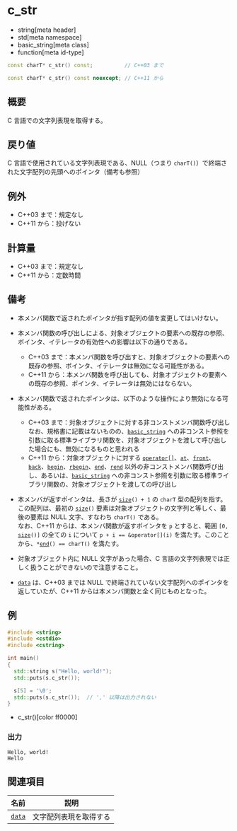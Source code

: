 # c_str
* string[meta header]
* std[meta namespace]
* basic_string[meta class]
* function[meta id-type]

```cpp
const charT* c_str() const;          // C++03 まで

const charT* c_str() const noexcept; // C++11 から
```

## 概要
C 言語での文字列表現を取得する。


## 戻り値
C 言語で使用されている文字列表現である、NULL（つまり `charT()`）で終端された文字配列の先頭へのポインタ（備考も参照）


## 例外
- C++03 まで：規定なし
- C++11 から：投げない


## 計算量
- C++03 まで：規定なし
- C++11 から：定数時間


## 備考
- 本メンバ関数で返されたポインタが指す配列の値を変更してはいけない。

- 本メンバ関数の呼び出しによる、対象オブジェクトの要素への既存の参照、ポインタ、イテレータの有効性への影響は以下の通りである。
	* C++03 まで：本メンバ関数を呼び出すと、対象オブジェクトの要素への既存の参照、ポインタ、イテレータは無効になる可能性がある。
	* C++11 から：本メンバ関数を呼び出しても、対象オブジェクトの要素への既存の参照、ポインタ、イテレータは無効にはならない。

- 本メンバ関数で返されたポインタは、以下のような操作により無効になる可能性がある。
	* C++03 まで：対象オブジェクトに対する非コンストメンバ関数呼び出し  
		なお、規格書に記載はないものの、[`basic_string`](/reference/string/basic_string.md) への非コンスト参照を引数に取る標準ライブラリ関数を、対象オブジェクトを渡して呼び出した場合にも、無効になるものと思われる
	* C++11 から：対象オブジェクトに対する [`operator[]`](op_at.md)、[`at`](at.md)、[`front`](front.md)、[`back`](back.md)、[`begin`](begin.md)、[`rbegin`](rbegin.md)、[`end`](end.md)、[`rend`](rend.md) 以外の非コンストメンバ関数呼び出し、あるいは、[`basic_string`](/reference/string/basic_string.md) への非コンスト参照を引数に取る標準ライブラリ関数の、対象オブジェクトを渡しての呼び出し

- 本メンバが返すポインタは、長さが [`size`](size.md)`() + 1` の `charT` 型の配列を指す。この配列は、最初の [`size`](size.md)`()` 要素は対象オブジェクトの文字列と等しく、最後の要素は NULL 文字、すなわち `charT()` である。  
	なお、C++11 からは、本メンバ関数が返すポインタを `p` とすると、範囲 `[0,` [`size`](size.md)`()]` の全ての `i` について `p + i == &operator[](i)` を満たす。このことから、`*`[`end`](end.md)`() == charT()` を満たす。

- 対象オブジェクト内に NULL 文字があった場合、C 言語の文字列表現では正しく扱うことができないので注意すること。

- [`data`](data.md) は、C++03 までは NULL で終端されていない文字配列へのポインタを返していたが、C++11 からは本メンバ関数と全く同じものとなった。


## 例
```cpp example
#include <string>
#include <cstdio>
#include <cstring>

int main()
{
  std::string s("Hello, world!");
  std::puts(s.c_str());

  s[5] = '\0';
  std::puts(s.c_str());  // ',' 以降は出力されない
}
```
* c_str()[color ff0000]

### 出力
```
Hello, world!
Hello
```


## 関連項目

| 名前                | 説明                   |
|---------------------|------------------------|
| [`data`](data.md) | 文字配列表現を取得する |


